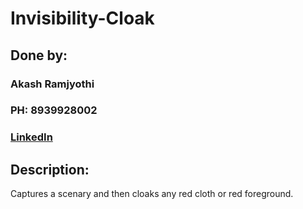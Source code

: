 # Invisibility-Cloak

## Done by:
### Akash Ramjyothi
### PH: 8939928002
### [LinkedIn](https://www.linkedin.com/in/akash-ramjyothi/)

## Description:
Captures a scenary and then cloaks any red cloth or red foreground.
